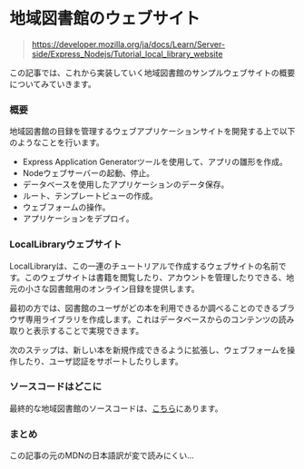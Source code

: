 # 地域図書館のウェブサイト

> https://developer.mozilla.org/ja/docs/Learn/Server-side/Express_Nodejs/Tutorial_local_library_website

この記事では、これから実装していく地域図書館のサンプルウェブサイトの概要についてみていきます。

### 概要

地域図書館の目録を管理するウェブアプリケーションサイトを開発する上で以下のようなことを行います。

- Express Application Generatorツールを使用して、アプリの雛形を作成。
- Nodeウェブサーバーの起動、停止。
- データベースを使用したアプリケーションのデータ保存。
- ルート、テンプレートビューの作成。
- ウェブフォームの操作。
- アプリケーションをデプロイ。

### LocalLibraryウェブサイト

LocalLibraryは、この一連のチュートリアルで作成するウェブサイトの名前です。このウェブサイトは書籍を閲覧したり、アカウントを管理したりできる、地元の小さな図書館用のオンライン目録を提供します。

最初の方では、図書館のユーザがどの本を利用できるか調べることのできるブラウザ専用ライブラリを作成します。これはデータベースからのコンテンツの読み取りと表示することで実現できます。

次のステップは、新しい本を新規作成できるように拡張し、ウェブフォームを操作したり、ユーザ認証をサポートしたりします。

### ソースコードはどこに

最終的な地域図書館のソースコードは、[こちら](https://github.com/mdn/express-locallibrary-tutorial)にあります。

### まとめ

この記事の元のMDNの日本語訳が変で読みにくい...
